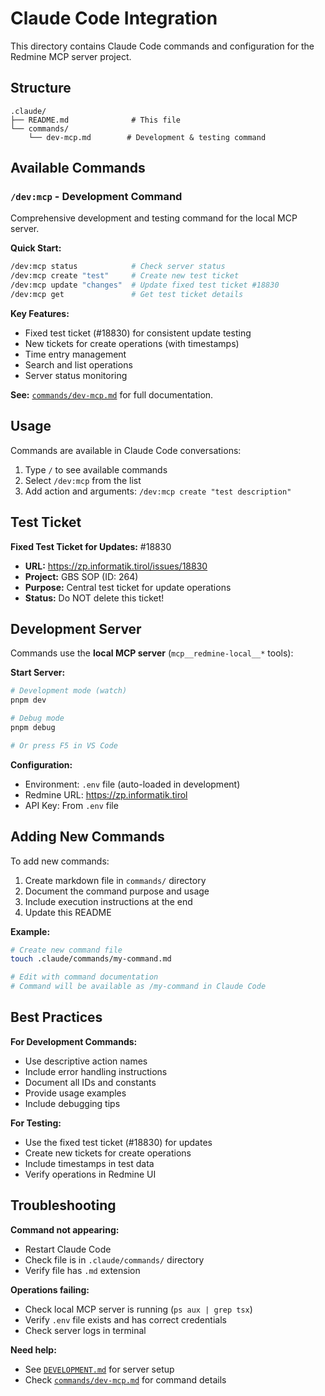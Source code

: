 # Claude Code Integration

This directory contains Claude Code commands and configuration for the Redmine MCP server project.

## Structure

```
.claude/
├── README.md              # This file
└── commands/
    └── dev-mcp.md        # Development & testing command
```

## Available Commands

### `/dev:mcp` - Development Command

Comprehensive development and testing command for the local MCP server.

**Quick Start:**
```bash
/dev:mcp status            # Check server status
/dev:mcp create "test"     # Create new test ticket
/dev:mcp update "changes"  # Update fixed test ticket #18830
/dev:mcp get               # Get test ticket details
```

**Key Features:**
- Fixed test ticket (#18830) for consistent update testing
- New tickets for create operations (with timestamps)
- Time entry management
- Search and list operations
- Server status monitoring

**See:** [`commands/dev-mcp.md`](commands/dev-mcp.md) for full documentation.

## Usage

Commands are available in Claude Code conversations:

1. Type `/` to see available commands
2. Select `/dev:mcp` from the list
3. Add action and arguments: `/dev:mcp create "test description"`

## Test Ticket

**Fixed Test Ticket for Updates:** #18830
- **URL:** https://zp.informatik.tirol/issues/18830
- **Project:** GBS SOP (ID: 264)
- **Purpose:** Central test ticket for update operations
- **Status:** Do NOT delete this ticket!

## Development Server

Commands use the **local MCP server** (`mcp__redmine-local__*` tools):

**Start Server:**
```bash
# Development mode (watch)
pnpm dev

# Debug mode
pnpm debug

# Or press F5 in VS Code
```

**Configuration:**
- Environment: `.env` file (auto-loaded in development)
- Redmine URL: https://zp.informatik.tirol
- API Key: From `.env` file

## Adding New Commands

To add new commands:

1. Create markdown file in `commands/` directory
2. Document the command purpose and usage
3. Include execution instructions at the end
4. Update this README

**Example:**
```bash
# Create new command file
touch .claude/commands/my-command.md

# Edit with command documentation
# Command will be available as /my-command in Claude Code
```

## Best Practices

**For Development Commands:**
- Use descriptive action names
- Include error handling instructions
- Document all IDs and constants
- Provide usage examples
- Include debugging tips

**For Testing:**
- Use the fixed test ticket (#18830) for updates
- Create new tickets for create operations
- Include timestamps in test data
- Verify operations in Redmine UI

## Troubleshooting

**Command not appearing:**
- Restart Claude Code
- Check file is in `.claude/commands/` directory
- Verify file has `.md` extension

**Operations failing:**
- Check local MCP server is running (`ps aux | grep tsx`)
- Verify `.env` file exists and has correct credentials
- Check server logs in terminal

**Need help:**
- See [`DEVELOPMENT.md`](../DEVELOPMENT.md) for server setup
- Check [`commands/dev-mcp.md`](commands/dev-mcp.md) for command details
